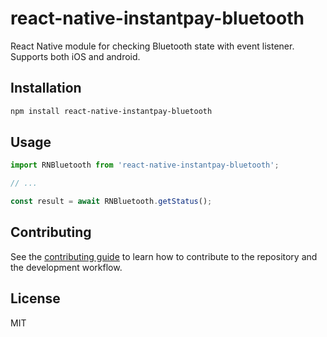 # react-native-instantpay-bluetooth

React Native module for checking Bluetooth state with event listener. Supports both iOS and android.

## Installation

```sh
npm install react-native-instantpay-bluetooth
```

## Usage

```js
import RNBluetooth from 'react-native-instantpay-bluetooth';

// ...

const result = await RNBluetooth.getStatus();
```

## Contributing

See the [contributing guide](CONTRIBUTING.md) to learn how to contribute to the repository and the development workflow.

## License

MIT

